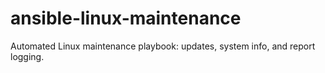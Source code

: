 # ansible-linux-maintenance
Automated Linux maintenance playbook: updates, system info, and report logging.
